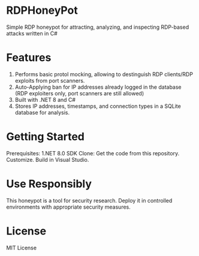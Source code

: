 # RDPHoneyPot
Simple RDP honeypot for attracting, analyzing, and inspecting RDP-based attacks written in C#

# Features
1. Performs basic protol mocking, allowing to destinguish RDP clients/RDP exploits from port scanners.
2. Auto-Applying ban for IP addresses already logged in the database (RDP exploiters only, port scanners are still allowed)
3. Built with .NET 8 and C#
4. Stores IP addresses, timestamps, and connection types in a SQLite database for analysis.

# Getting Started
Prerequisites:
1.NET 8.0 SDK
Clone: Get the code from this repository.
Customize.
Build in Visual Studio.

# Use Responsibly
This honeypot is a tool for security research. Deploy it in controlled environments with appropriate security measures.

# License
MIT License
